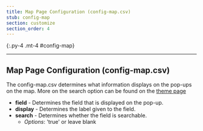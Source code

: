 ```yaml
---
title: Map Page Configuration (config-map.csv)
stub: config-map
section: customize
section_order: 4
---
```


{:.py-4 .mt-4 #config-map}
***

## Map Page Configuration (config-map.csv)

The config-map.csv determines what information displays on the pop-ups on the map. More on the search option can be found on the [theme page](theme.html#map-page)

- **field** - Determines the field that is displayed on the pop-up. 
- **display** - Determines the label given to the field. 
- **search** - Determines whether the field is searchable. 
    - *Options*: 'true' or leave blank